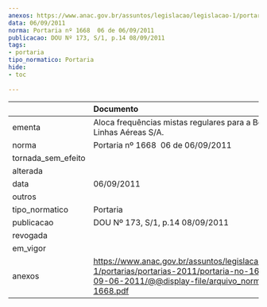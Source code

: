 ```yaml
---
anexos: https://www.anac.gov.br/assuntos/legislacao/legislacao-1/portarias/portarias-2011/portaria-no-1668-06-de-09-06-2011/@@display-file/arquivo_norma/PA2011-1668.pdf
data: 06/09/2011
norma: Portaria nº 1668  06 de 06/09/2011
publicacao: DOU Nº 173, S/1, p.14 08/09/2011
tags:
- portaria
tipo_normatico: Portaria
hide: 
- toc 
 
---
```


|                    | Documento                                                                                                                                                        |
|:-------------------|:-----------------------------------------------------------------------------------------------------------------------------------------------------------------|
| ementa             | Aloca frequências mistas regulares para a Bolívia - VRG Linhas Aéreas S/A.                                                                                       |
| norma              | Portaria nº 1668  06 de 06/09/2011                                                                                                                               |
| tornada_sem_efeito |                                                                                                                                                                  |
| alterada           |                                                                                                                                                                  |
| data               | 06/09/2011                                                                                                                                                       |
| outros             |                                                                                                                                                                  |
| tipo_normatico     | Portaria                                                                                                                                                         |
| publicacao         | DOU Nº 173, S/1, p.14 08/09/2011                                                                                                                                 |
| revogada           |                                                                                                                                                                  |
| em_vigor           |                                                                                                                                                                  |
| anexos             | https://www.anac.gov.br/assuntos/legislacao/legislacao-1/portarias/portarias-2011/portaria-no-1668-06-de-09-06-2011/@@display-file/arquivo_norma/PA2011-1668.pdf |